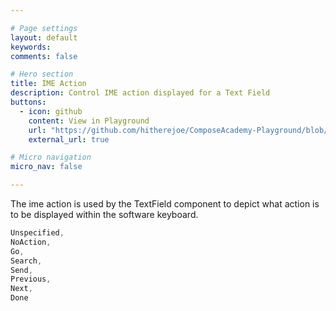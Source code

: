 ```yaml
---

# Page settings
layout: default
keywords:
comments: false

# Hero section
title: IME Action
description: Control IME action displayed for a Text Field
buttons:
  - icon: github
    content: View in Playground
    url: "https://github.com/hitherejoe/ComposeAcademy-Playground/blob/master/app/src/main/java/co/joebirch/composeplayground/material/textField.kt"
    external_url: true

# Micro navigation
micro_nav: false

---
```


The ime action is used by the TextField component to depict what action is to be displayed within the software keyboard.

```kotlin
Unspecified,
NoAction,
Go,
Search,
Send,
Previous,
Next,
Done
```

